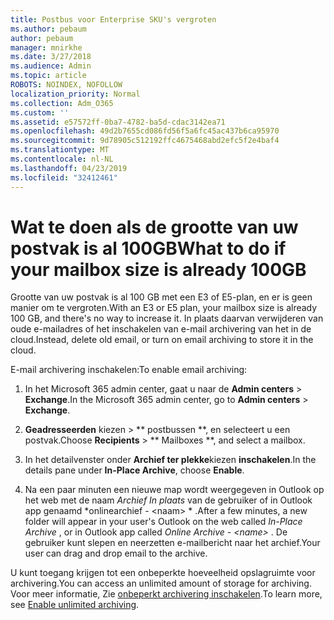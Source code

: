 ```yaml
---
title: Postbus voor Enterprise SKU's vergroten
ms.author: pebaum
author: pebaum
manager: mnirkhe
ms.date: 3/27/2018
ms.audience: Admin
ms.topic: article
ROBOTS: NOINDEX, NOFOLLOW
localization_priority: Normal
ms.collection: Adm_O365
ms.custom: ''
ms.assetid: e57572ff-0ba7-4782-ba5d-cdac3142ea71
ms.openlocfilehash: 49d2b7655cd086fd56f5a6fc45ac437b6ca95970
ms.sourcegitcommit: 9d78905c512192ffc4675468abd2efc5f2e4baf4
ms.translationtype: MT
ms.contentlocale: nl-NL
ms.lasthandoff: 04/23/2019
ms.locfileid: "32412461"
---
```

# <a name="what-to-do-if-your-mailbox-size-is-already-100gb"></a><span data-ttu-id="5b185-102">Wat te doen als de grootte van uw postvak is al 100GB</span><span class="sxs-lookup"><span data-stu-id="5b185-102">What to do if your mailbox size is already 100GB</span></span>

<span data-ttu-id="5b185-103">Grootte van uw postvak is al 100 GB met een E3 of E5-plan, en er is geen manier om te vergroten.</span><span class="sxs-lookup"><span data-stu-id="5b185-103">With an E3 or E5 plan, your mailbox size is already 100 GB, and there's no way to increase it.</span></span> <span data-ttu-id="5b185-104">In plaats daarvan verwijderen van oude e-mailadres of het inschakelen van e-mail archivering van het in de cloud.</span><span class="sxs-lookup"><span data-stu-id="5b185-104">Instead, delete old email, or turn on email archiving to store it in the cloud.</span></span> 
  
<span data-ttu-id="5b185-105">E-mail archivering inschakelen:</span><span class="sxs-lookup"><span data-stu-id="5b185-105">To enable email archiving:</span></span>
  
1. <span data-ttu-id="5b185-106">In het Microsoft 365 admin center, gaat u naar de **Admin centers** \> **Exchange**.</span><span class="sxs-lookup"><span data-stu-id="5b185-106">In the Microsoft 365 admin center, go to **Admin centers** \> **Exchange**.</span></span> 
    
2. <span data-ttu-id="5b185-107">**Geadresseerden** kiezen \> \*\* postbussen \*\*, en selecteert u een postvak.</span><span class="sxs-lookup"><span data-stu-id="5b185-107">Choose **Recipients** \> \*\* Mailboxes \*\*, and select a mailbox.</span></span> 
    
3. <span data-ttu-id="5b185-108">In het detailvenster onder **Archief ter plekke**kiezen **inschakelen**.</span><span class="sxs-lookup"><span data-stu-id="5b185-108">In the details pane under **In-Place Archive**, choose **Enable**.</span></span> 
    
4. <span data-ttu-id="5b185-109">Na een paar minuten een nieuwe map wordt weergegeven in Outlook op het web met de naam *Archief In plaats* van de gebruiker of in Outlook app genaamd \*onlinearchief - \<naam\> \* .</span><span class="sxs-lookup"><span data-stu-id="5b185-109">After a few minutes, a new folder will appear in your user's Outlook on the web called  *In-Place Archive*  , or in Outlook app called  *Online Archive - \<name\>*  .</span></span> <span data-ttu-id="5b185-110">De gebruiker kunt slepen en neerzetten e-mailbericht naar het archief.</span><span class="sxs-lookup"><span data-stu-id="5b185-110">Your user can drag and drop email to the archive.</span></span> 
    
<span data-ttu-id="5b185-111">U kunt toegang krijgen tot een onbeperkte hoeveelheid opslagruimte voor archivering.</span><span class="sxs-lookup"><span data-stu-id="5b185-111">You can access an unlimited amount of storage for archiving.</span></span> <span data-ttu-id="5b185-112">Voor meer informatie, Zie [onbeperkt archivering inschakelen](https://support.office.com/article/enable-unlimited-archiving-in-office-365-admin-help-e2a789f2-9962-4960-9fd4-a00aa063559e).</span><span class="sxs-lookup"><span data-stu-id="5b185-112">To learn more, see [Enable unlimited archiving](https://support.office.com/article/enable-unlimited-archiving-in-office-365-admin-help-e2a789f2-9962-4960-9fd4-a00aa063559e).</span></span>
  

